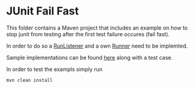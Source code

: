 # JUnit Fail Fast
This folder contains a Maven project that includes an example on how to stop junit from testing after the first test failure occures (fail fast).

In order to do so a [RunListener](http://junit.sourceforge.net/javadoc/org/junit/runner/notification/RunListener.html) and a own [Runner](http://junit.sourceforge.net/javadoc/org/junit/runner/Runner.html) need to be implemted.

Sample implementations can be found [here](./src/test/java/com/jeeatwork/java/examples/junit/failfast/) along with a test case.

In order to test the exampls simply run

	mvn clean install